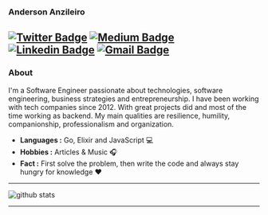 ### Anderson Anzileiro
[![Twitter Badge](https://img.shields.io/badge/-Anderson_Anzileiro-1ca0f1?style=flat-square&logo=twitter&logoColor=white&link=https://twitter.com/anzileiro)](https://twitter.com/anzileiro) [![Medium Badge](https://img.shields.io/badge/-Anderson_Anzileiro-gray?style=flat-square&logo=medium&logoColor=white&link=https://medium.com/@anzileiro)](https://medium.com/@anzileiro) [![Linkedin Badge](https://img.shields.io/badge/-Anderson_Anzileiro-blue?style=flat-square&logo=Linkedin&logoColor=white&link=https://www.linkedin.com/in/anzileiro//)](https://www.linkedin.com/in/anzileiro/) [![Gmail Badge](https://img.shields.io/badge/-anderson.anzileiro@gmail.com-c14438?style=flat-square&logo=Gmail&logoColor=white&link=mailto:anderson.anzileiro@gmail.com)](mailto:anderson.anzileiro@gmail.com)
---------------------------------------------------------------------------------------------------------------------------------------------------------------------------------
### About

I'm a Software Engineer passionate about technologies, software engineering, business strategies and entrepreneurship. I have been working with tech companies since 2012. With great projects did and most of the time working as backend. My main qualities are resilience, humility, companionship, professionalism and organization.

-  **Languages :** Go, Elixir and JavaScript :computer:
-  **Hobbies :** Articles & Music :headphones:
-  **Fact :** First solve the problem, then write the code and always stay hungry for knowledge :heart: 

---------------------------------------------------------------------------------------------------------------------------------------------------------------------------------

![github stats](https://github-readme-stats.vercel.app/api?username=anzileiro&show_icons=true)

---------------------------------------------------------------------------------------------------------------------------------------------------------------------------------

